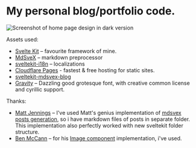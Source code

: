 # My personal blog/portfolio code.

![Screenshot of home page design in dark version](https://user-images.githubusercontent.com/37719998/202009996-3eb3e306-0000-4db4-8c48-39c18bee8c3b.png)


Assets used:

- [Svelte Kit](https://kit.svelte.dev/) – favourite framework of mine.
- [MdSveX](https://github.com/pngwn/MDsveX) – markdown preprocessor
- [sveltekit-i18n](https://github.com/sveltekit-i18n/lib) – localizations
- [Cloudflare Pages](https://pages.cloudflare.com/) - fastest & free hosting for static sites.
- [sveltekit-mdsvex-blog](https://github.com/mvasigh/sveltekit-mdsvex-blog)
- [Gravity](https://www.behance.net/gallery/3407691/Gravity-New-free-font-experiment) – Dazzling good grotesque font, with creative common license and cyrillic support.

Thanks:

- [Matt Jennings](https://mattjennings.io/) – I've used Matt's genius implementation of [mdsvex posts generation](https://github.com/mattjennings/mattjennings.io), so i have markdown files of posts in separate folder. This implementation also perfectly worked with new sveltekit folder structure.
- [Ben McCann](http://www.benmccann.com/) – for his [Image component](https://github.com/sveltejs/kit/issues/241#issuecomment-1274046866) implementation, i've used.
